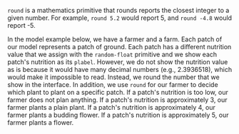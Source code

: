 ﻿`round` is a mathematics primitive that rounds reports the closest integer to a given number. For example, `round 5.2` would report 5, and `round -4.8` would report -5. 



In the model example below, we have a farmer and a farm. Each patch of our model represents a patch of ground. Each patch has a different nutrition value that we assign with the `random-float` primitive and we show each patch's nutrition as its `plabel`. However, we do not show the nutrition value as is because it would have many decimal numbers (e.g., 2.3936518), which would make it impossible to read. Instead, we round the number that we show in the interface. In addition, we use `round` for our farmer to decide which plant to plant on a specific patch. If a patch's nutrition is too low, our farmer does not plan anything. If a patch's nutrition is approximately 3, our farmer plants a plain plant. If a patch's nutrition is approximately 4, our farmer plants a budding flower. If a patch's nutrition is approximately 5, our farmer plants a flower.  